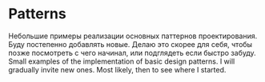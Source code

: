 # Patterns
Небольшие примеры реализации основных паттернов проектирования. Буду постепенно добавлять новые. Делаю это скорее для себя, чтобы позже посмотреть с чего начинал, или подглядеть если быстро забуду.
Small examples of the implementation of basic design patterns. I will gradually invite new ones. Most likely, then to see where I started.
